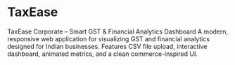 # TaxEase
TaxEase Corporate – Smart GST &amp; Financial Analytics Dashboard  A modern, responsive web application for visualizing GST and financial analytics designed for Indian businesses. Features CSV file upload, interactive dashboard, animated metrics, and a clean commerce-inspired UI.
